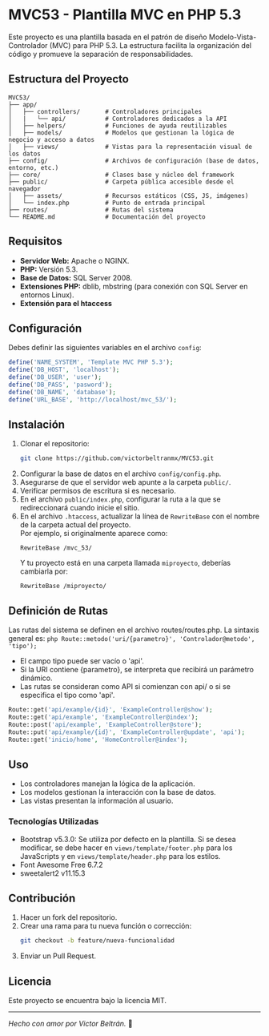 # MVC53 - Plantilla MVC en PHP 5.3

Este proyecto es una plantilla basada en el patrón de diseño Modelo-Vista-Controlador (MVC) para PHP 5.3. La estructura facilita la organización del código y promueve la separación de responsabilidades.

## Estructura del Proyecto

```
MVC53/ 
├── app/
│   ├── controllers/       # Controladores principales
│   |   └── api/           # Controladores dedicados a la API
│   ├── helpers/           # Funciones de ayuda reutilizables
│   ├── models/            # Modelos que gestionan la lógica de negocio y acceso a datos
│   ├── views/             # Vistas para la representación visual de los datos
├── config/                # Archivos de configuración (base de datos, entorno, etc.)
├── core/                  # Clases base y núcleo del framework
├── public/                # Carpeta pública accesible desde el navegador
│   ├── assets/            # Recursos estáticos (CSS, JS, imágenes)
│   └── index.php          # Punto de entrada principal
├── routes/                # Rutas del sistema
└── README.md              # Documentación del proyecto
```

## Requisitos
- **Servidor Web:** Apache o NGINX.
- **PHP:** Versión 5.3.
- **Base de Datos:** SQL Server 2008.
- **Extensiones PHP:** dblib, mbstring (para conexión con SQL Server en entornos Linux).
- **Extensión para el htaccess**

## Configuración
Debes definir las siguientes variables en el archivo `config`:
```php
define('NAME_SYSTEM', 'Template MVC PHP 5.3');
define('DB_HOST', 'localhost');
define('DB_USER', 'user');
define('DB_PASS', 'pasword');
define('DB_NAME', 'database');
define('URL_BASE', 'http://localhost/mvc_53/');
```

## Instalación
1. Clonar el repositorio:
    ```bash
    git clone https://github.com/victorbeltranmx/MVC53.git
    ```
2. Configurar la base de datos en el archivo `config/config.php`.
3. Asegurarse de que el servidor web apunte a la carpeta `public/`.
4. Verificar permisos de escritura si es necesario.
5. En el archivo `public/index.php`, configurar la ruta a la que se redireccionará cuando inicie el sitio.
6. En el archivo `.htaccess`, actualizar la línea de `RewriteBase` con el nombre de la carpeta actual del proyecto.  
   Por ejemplo, si originalmente aparece como:
     ```htaccess
    RewriteBase /mvc_53/
    ```
    Y tu proyecto está en una carpeta llamada `miproyecto`, deberías cambiarla por:
     ```htaccess
    RewriteBase /miproyecto/
    ```

## Definición de Rutas
Las rutas del sistema se definen en el archivo routes/routes.php. 
La sintaxis general es: 
    ```php
    Route::metodo('uri/{parametro}', 'Controlador@metodo', 'tipo');
    ```
- El campo tipo puede ser vacío o 'api'.
- Si la URI contiene {parametro}, se interpreta que recibirá un parámetro dinámico.
- Las rutas se consideran como API si comienzan con api/ o si se especifica el tipo como 'api'.
```php
Route::get('api/example/{id}', 'ExampleController@show');
Route::get('api/example', 'ExampleController@index');
Route::post('api/example', 'ExampleController@store');
Route::put('api/example/{id}', 'ExampleController@update', 'api');
Route::get('inicio/home', 'HomeController@index');
```
## Uso
- Los controladores manejan la lógica de la aplicación.
- Los modelos gestionan la interacción con la base de datos.
- Las vistas presentan la información al usuario.

### Tecnologías Utilizadas
- Bootstrap v5.3.0: Se utiliza por defecto en la plantilla. Si se desea modificar, se debe hacer en `views/template/footer.php` para los JavaScripts y en `views/template/header.php` para los estilos.
- Font Awesome Free 6.7.2
- sweetalert2 v11.15.3

## Contribución
1. Hacer un fork del repositorio.
2. Crear una rama para tu nueva función o corrección:
    ```bash
    git checkout -b feature/nueva-funcionalidad
    ```
3. Enviar un Pull Request.

## Licencia
Este proyecto se encuentra bajo la licencia MIT.

---

_Hecho con amor por Victor Beltrán._ 💛

